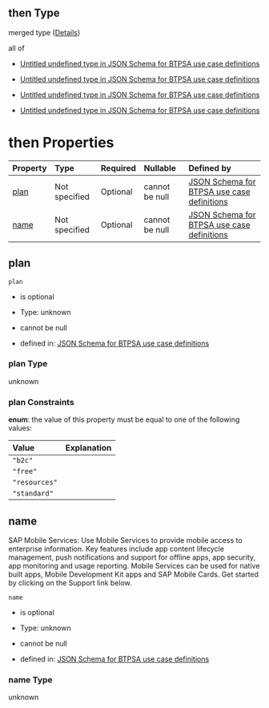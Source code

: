## then Type

merged type ([Details](btpsa-usecase-properties-services-items-allof-1-then-allof-78-then.md))

all of

*   [Untitled undefined type in JSON Schema for BTPSA use case definitions](btpsa-usecase-properties-services-items-allof-1-then-allof-78-then-allof-0.md "check type definition")

*   [Untitled undefined type in JSON Schema for BTPSA use case definitions](btpsa-usecase-properties-services-items-allof-1-then-allof-78-then-allof-1.md "check type definition")

*   [Untitled undefined type in JSON Schema for BTPSA use case definitions](btpsa-usecase-properties-services-items-allof-1-then-allof-78-then-allof-2.md "check type definition")

*   [Untitled undefined type in JSON Schema for BTPSA use case definitions](btpsa-usecase-properties-services-items-allof-1-then-allof-78-then-allof-3.md "check type definition")

# then Properties

| Property      | Type          | Required | Nullable       | Defined by                                                                                                                                                                                                            |
| :------------ | :------------ | :------- | :------------- | :-------------------------------------------------------------------------------------------------------------------------------------------------------------------------------------------------------------------- |
| [plan](#plan) | Not specified | Optional | cannot be null | [JSON Schema for BTPSA use case definitions](btpsa-usecase-properties-services-items-allof-1-then-allof-78-then-properties-plan.md "undefined#/properties/services/items/allOf/1/then/allOf/78/then/properties/plan") |
| [name](#name) | Not specified | Optional | cannot be null | [JSON Schema for BTPSA use case definitions](btpsa-usecase-properties-services-items-allof-1-then-allof-78-then-properties-name.md "undefined#/properties/services/items/allOf/1/then/allOf/78/then/properties/name") |

## plan



`plan`

*   is optional

*   Type: unknown

*   cannot be null

*   defined in: [JSON Schema for BTPSA use case definitions](btpsa-usecase-properties-services-items-allof-1-then-allof-78-then-properties-plan.md "undefined#/properties/services/items/allOf/1/then/allOf/78/then/properties/plan")

### plan Type

unknown

### plan Constraints

**enum**: the value of this property must be equal to one of the following values:

| Value         | Explanation |
| :------------ | :---------- |
| `"b2c"`       |             |
| `"free"`      |             |
| `"resources"` |             |
| `"standard"`  |             |

## name

SAP Mobile Services: Use Mobile Services to provide mobile access to enterprise information. Key features include app content lifecycle management, push notifications and support for offline apps, app security, app monitoring and usage reporting. Mobile Services can be used for native built apps, Mobile Development Kit apps and SAP Mobile Cards. Get started by clicking on the Support link below.

`name`

*   is optional

*   Type: unknown

*   cannot be null

*   defined in: [JSON Schema for BTPSA use case definitions](btpsa-usecase-properties-services-items-allof-1-then-allof-78-then-properties-name.md "undefined#/properties/services/items/allOf/1/then/allOf/78/then/properties/name")

### name Type

unknown
